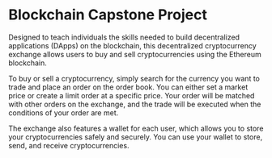 # Blockchain Capstone Project 

Designed to teach individuals the skills needed to build decentralized applications (DApps) on the blockchain, this decentralized cryptocurrency exchange allows users to buy and sell cryptocurrencies using the Ethereum blockchain. 

To buy or sell a cryptocurrency, simply search for the currency you want to trade and place an order on the order book. You can either set a market price or create a limit order at a specific price. Your order will be matched with other orders on the exchange, and the trade will be executed when the conditions of your order are met.

The exchange also features a wallet for each user, which allows you to store your cryptocurrencies safely and securely. You can use your wallet to store, send, and receive cryptocurrencies.

